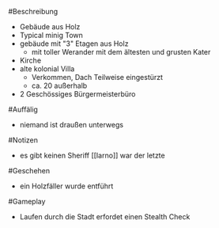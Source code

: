#Beschreibung
- Gebäude aus Holz
- Typical minig Town
- gebäude mit "3" Etagen aus Holz
	- mit toller Werander mit dem ältesten und grusten Kater
- Kirche
- alte kolonial Villa
	- Verkommen, Dach Teilweise eingestürzt
	- ca. 20 außerhalb
- 2 Geschössiges Bürgermeisterbüro

#Auffälig
- niemand ist draußen unterwegs

#Notizen 
- es gibt keinen Sheriff [[Iarno]] war der letzte

#Geschehen
- ein Holzfäller wurde entführt

#Gameplay
- Laufen durch die Stadt erfordet einen Stealth Check